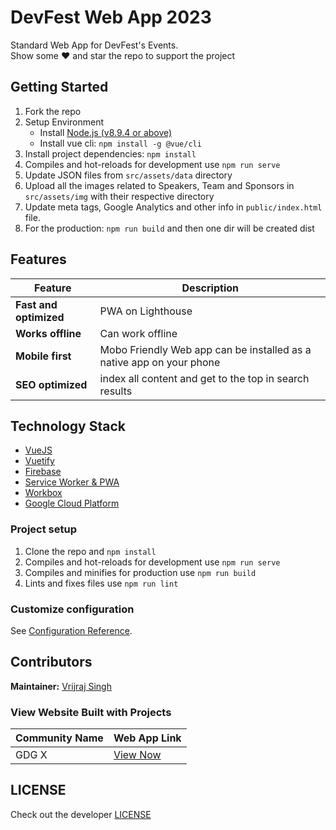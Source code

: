 # DevFest Web App 2023
Standard Web App for DevFest's Events. <br>
Show some ❤️ and star the repo to support the project


## Getting Started
1. Fork the repo
1. Setup Environment
    - Install [Node.js (v8.9.4 or above)](https://nodejs.org/en/download/)
    - Install vue cli: `npm install -g @vue/cli`
1. Install project dependencies: `npm install` 
1. Compiles and hot-reloads for development use `npm run serve`
1. Update JSON files from `src/assets/data` directory
1. Upload all the images related to Speakers, Team and Sponsors in `src/assets/img` with their respective directory
1. Update meta tags, Google Analytics and other info in `public/index.html` file.
1. For the production: `npm run build` and then one dir will be created dist

## Features
| Feature | Description |
|---|---|
| **Fast and optimized** | PWA on Lighthouse |
| **Works offline** | Can work offline |
| **Mobile first** | Mobo Friendly Web app can be installed as a native app on your phone |
| **SEO optimized** | index all content and get to the top in search results |

## Technology Stack

* [VueJS](https://vuejs.org/)
* [Vuetify](https://vuetifyjs.com/en/)
* [Firebase](https://firebase.google.com/)
* [Service Worker & PWA](https://www.npmjs.com/package/vue-pwa)
* [Workbox](https://developers.google.com/web/tools/workbox)
* [Google Cloud Platform](https://cloud.google.com/)

### Project setup
1. Clone the repo and `npm install`
1. Compiles and hot-reloads for development use `npm run serve`
1. Compiles and minifies for production use `npm run build`
1. Lints and fixes files use `npm run lint`

### Customize configuration
See [Configuration Reference](https://cli.vuejs.org/config/).

## Contributors
<b>Maintainer:</b> [Vrijraj Singh](https://github.com/vrijraj) <br>

### View Website Built with Projects

| Community Name | Web App Link |
| --- | --- |
| GDG X| [View Now](https://gdg.community.dev) |

## LICENSE
Check out the developer [LICENSE](https://github.com/gdg-x/aura/blob/master/LICENSE)